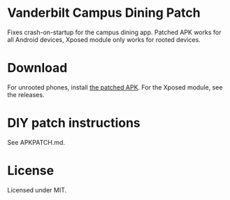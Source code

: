 # Vanderbilt Campus Dining Patch

Fixes crash-on-startup for the campus dining app. Patched APK works for all Android devices, Xposed module only works for rooted devices.

# Download

For unrooted phones, install [the patched APK](https://github.com/yunyul/vu-campus-dining-fix/raw/master/patched/dining_repack.apk). For the Xposed module, see the releases.

# DIY patch instructions

See APKPATCH.md.

# License

Licensed under MIT. 
